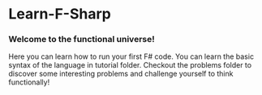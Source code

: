 # Learn-F-Sharp

### Welcome to the functional universe!

Here you can learn how to run your first F# code. You can learn the basic syntax of the language in tutorial folder. Checkout the problems folder to discover some interesting problems and challenge yourself to think functionally!
